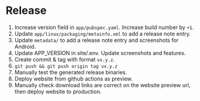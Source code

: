 # Release

1. Increase version field in `app/pubspec.yaml`. Increase build number by `+1`.
1. Update `app/linux/packaging/metainfo.xml` to add a release note entry.
1. Update `metadata/` to add a release note entry and screenshots for Android.
1. Update APP_VERSION in site/.env. Update screenshots and features.
1. Create commit & tag with format `vx.y.z`.
1. `git push && git push origin tag vx.y.z`
1. Manually test the generated release binaries.
1. Deploy website from github actions as preview.
1. Manually check download links are correct on the website preview url, then deploy website to production.
